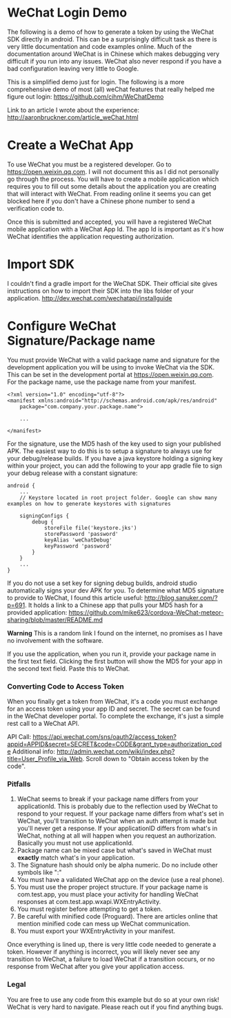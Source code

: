 # WeChat Login Demo

The following is a demo of how to generate a token by using the WeChat SDK directly in android.
This can be a surprisingly difficult task as there is very little documentation and code examples
online. Much of the documentation around WeChat is in Chinese which makes debugging very difficult
if you run into any issues. WeChat also never respond if you have a bad configuration
leaving very little to Google.

This is a simplified demo just for login. The following is a more comprehensive demo of most (all) 
weChat features that really helped me figure out login: https://github.com/cihm/WeChatDemo

Link to an article I wrote about the experience: http://aaronbruckner.com/article_weChat.html

# Create a WeChat App

To use WeChat you must be a registered developer. Go to https://open.weixin.qq.com. I will not
document this as I did not personally go through the process. You will have to create a mobile 
application which requires you to fill out some details about the application you are creating
that will interact with WeChat. From reading online it seems you can get blocked here if you
don't have a Chinese phone number to send a verification code to.

Once this is submitted and accepted, you will have a registered WeChat mobile application with
a WeChat App Id. The app Id is important as it's how WeChat identifies the application requesting
authorization.

# Import SDK

I couldn't find a gradle import for the WeChat SDK. Their official site gives instructions on how
to import their SDK into the libs folder of your application. http://dev.wechat.com/wechatapi/installguide

# Configure WeChat Signature/Package name

You must provide WeChat with a valid package name and signature for the development application
you will be using to invoke WeChat via the SDK. This can be set in the development portal at
https://open.weixin.qq.com. For the package name, use the package name from your manifest.

```
<?xml version="1.0" encoding="utf-8"?>
<manifest xmlns:android="http://schemas.android.com/apk/res/android"
    package="com.company.your.package.name">

    ...

</manifest>
```

For the signature, use the MD5 hash of the key used to sign your published APK. The easiest way to do this is
to setup a signature to always use for your debug/release builds. If you have a java keystore holding a signing
key within your project, you can add the following to your app gradle file to sign your debug release with 
a constant signature:

```
android {
    ...
    // Keystore located in root project folder. Google can show many examples on how to generate keystores with signatures
    
    signingConfigs {
        debug {
            storeFile file('keystore.jks')
            storePassword 'password'
            keyAlias 'weChatDebug'
            keyPassword 'password'
        }
    }
    ...
}
```

If you do not use a set key for signing debug builds, android studio automatically signs your dev APK for you.
To determine what MD5 signature to provide to WeChat, I found this article useful: http://blog.sanuker.com/?p=691.
It holds a link to a Chinese app that pulls your MD5 hash for a provided application: 
https://github.com/mike623/cordova-WeChat-meteor-sharing/blob/master/README.md

**Warning** This is a random link I found on the internet, no promises as I have no involvement with the software.

If you use the application, when you run it, provide your package name in the first text field. Clicking the first 
button will show the MD5 for your app in the second text field. Paste this to WeChat.

### Converting Code to Access Token

When you finally get a token from WeChat, it's a code you must exchange for an access token using your
app ID and secret. The secret can be found in the WeChat developer portal.
To complete the exchange, it's just a simple rest call to a WeChat API.

API Call: https://api.wechat.com/sns/oauth2/access_token?appid=APPID&secret=SECRET&code=CODE&grant_type=authorization_code
Additional info: http://admin.wechat.com/wiki/index.php?title=User_Profile_via_Web. Scroll down to "Obtain access token by the code".

### Pitfalls

1. WeChat seems to break if your package name differs from your applicationId. This is probably due to the reflection
used by WeChat to respond to your request. If your package name differs from what's set in WeChat, you'll transition
to WeChat when an auth attempt is made but you'll never get a response. If your applicationID differs from what's 
in WeChat, nothing at all will happen when you request an authorization. Basically you must not use applicationId.
2. Package name can be mixed case but what's saved in WeChat must **exactly** match what's in your application.
3. The Signature hash should only be alpha numeric. Do no include other symbols like ":"
4. You must have a validated WeChat app on the device (use a real phone).
5. You must use the proper project structure. If your package name is com.test.app, you must place your activity for handling WeChat responses at com.test.app.wxapi.WXEntryActivity.
6. You must register before attempting to get a token.
7. Be careful with minified code (Proguard). There are articles online that mention minified code can mess up WeChat communication.
8. You must export your WXEntryActivity in your manifest.

Once everything is lined up, there is very little code needed to generate a token. However if anything is incorrect,
you will likely never see any transition to WeChat, a failure to load WeChat if a transition occurs, or no response 
from WeChat after you give your application access.

### Legal

You are free to use any code from this example but do so at your own risk! WeChat is very hard to navigate. Please reach out if you find anything bugs.
